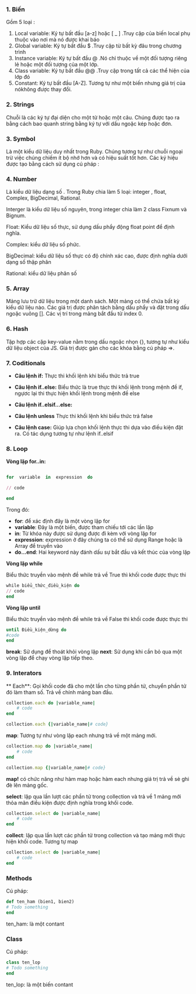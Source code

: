 ### 1. Biến
Gồm 5 loại :
1. Local variable: Ký tự bất đầu [a-z] hoặc [ _ ] .Truy cập của biến local phụ thuộc vào nơi mà nó được khai báo
2. Global variable: Ký tự bất đầu $ .Truy cập từ bất kỳ đâu trong chương trình
3. Instance variable: Ký tự bất đầu @ .Nó chỉ thuộc về một đối tượng riêng lẻ hoặc một đối tượng của một lớp.
4. Class variable: Ký tự bất đầu @@ .Truy cập trong tất cả các thể hiện của lớp đó
5. Constant: Ký tự bất đầu [A-Z]. Tương tự như một biến nhưng giá trị của nókhông được thay đổi.
### 2. Strings

Chuỗi là các ký tự đại diện cho một từ hoặc một câu. Chúng được tạo ra bằng cách bao quanh string bằng ký tự với dấu ngoặc kép hoặc đơn.

### 3. Symbol

Là một kiểu dữ liệu duy nhất trong Ruby. Chúng tương tự như chuỗi ngoại trừ việc chúng chiếm ít bộ nhớ hơn và có hiệu suất tốt hơn. Các ký hiệu được tạo bằng cách sử dụng cú pháp :

### 4. Number

Là kiểu dữ liệu dạng số . Trong Ruby chia làm 5 loại: integer , float, Complex, BigDecimal, Rational.

Interger là kiểu dữ liệu số nguyên, trong integer chia làm 2 class Fixnum và Bignum.

Float: Kiểu dữ liệu số thực, sử dụng dấu phẩy động float point để định nghĩa.

Complex: kiểu dữ liệu số phức.

BigDecimal: kiểu dữ liệu số thực có độ chính xác cao, được định nghĩa dưới dạng số thập phân
  
Rational: kiểu dữ liệu phân số

### 5. Array

Mảng lưu trữ dữ liệu trong một danh sách. Một mảng có thể chứa bất kỳ kiểu dữ liệu nào. Các giá trị được phân tách bằng dấu phẩy và đặt trong dấu ngoặc vuông []. Các vị trí trong mảng bắt đầu từ index 0.

### 6. Hash

Tập hợp các cặp key-value nằm trong dấu ngoặc nhọn {}, tương tự như kiểu dữ liệu object của JS. Giá trị được gán cho các khóa bằng cú pháp =>.

### 7. Coditionals

- **Câu lệnh if:** Thực thi khối lệnh khi biểu thức trả true

- **Câu lệnh if..else:** Biểu thức là true thực thi khối lệnh trong mệnh đề if, ngựơc lại thi thực hiện khối lệnh trong mệnh đề else

- **Câu lệnh if..elsif...else:**
  
- **Câu lệnh unless** Thực thi khối lệnh khi biểu thức trả false

- **Câu lệnh case:** Giúp lựa chọn khối lệnh thực thi dựa vào điều kiện đặt ra. Có tác dụng tương tự như lệnh if..elsif

### 8. Loop

**Vòng lặp for..in:**

```ruby

for  variable  in  expression  do

// code

end

```
Trong đó:
-  **for**: để xác định đây là một vòng lặp for
-   **variable**: Đây là một biến, được tham chiếu tới các lần lặp
-   **in**: Từ khóa này được sử dụng được đi kèm với vòng lặp for
-   **expression**: expression ở đây chúng ta có thể sử dụng Range hoặc là Array để truyền vào
-   **do...end**: Hai keyword này đánh dấu sự bắt đầu và kết thúc của vòng lặp

**Vòng lặp while**

Biểu thức truyền vào mệnh đề while trả về True thì khối code được thực thi
```Ruby
while biểu_thức_điều_kiện do
// code
end
```
**Vòng lặp until**

Biểu thức truyền vào mệnh đề while trả về False thì khối code được thực thi
```Ruby
until Điều_kiện_dừng do
#code
end
```  
**break**: Sử dụng để thoát khỏi vòng lặp
**next**: Sử dụng khi cần bỏ qua một vòng lặp để chạy vòng lặp tiếp theo.
### 9. Interators

** Each**: Gọi khối code đã cho một lần cho từng phần tử, chuyển phần tử đó làm tham số. Trả về chính mảng ban đầu.

```ruby
collection.each do |variable_name|
	# code
end
```
```ruby
collection.each {|variable_name|# code}
```
  **map**: Tương tự như vòng lặp each nhưng trả về  một mảng mới. 
  


```ruby
collection.map do |variable_name|
	# code
end
```
```ruby
collection.map {|variable_name|# code}
```
**map!** có chức năng như hàm map hoặc hàm each nhưng giá trị trả về sẻ ghi đè lên mảng gốc.

**select**: lặp qua lần lượt các phần tử trong collection và trả về 1 mảng mới thỏa mãn điều kiện được định nghĩa trong khối code.
```ruby
collection.select do |variable_name|
	# code
end
```
**collect**: lặp qua lần lượt các phần tử trong collection và tạo mảng mới thực hiện khối code. Tương tự map
```ruby
collection.select do |variable_name|
	# code
end
```
### Methods
Cú pháp:
```ruby
def ten_ham (bien1, bien2)
# Todo something
end
```
ten_ham: là một contant
### Class

Cú pháp:

```ruby
class ten_lop
# Todo something
end
```
ten_lop: là một biến contant